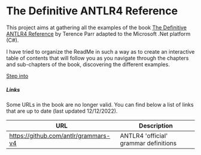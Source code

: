 # The Definitive ANTLR4 Reference

This project aims at gathering all the examples of the book [The Definitive ANTLR4 Reference](https://amzn.eu/d/cqjZfEa) by Terence Parr adapted to the Microsoft .Net platform (C#).

I have tried to organize the ReadMe in such a way as to create an interactive table of contents that will follow you as you navigate through the chapters and sub-chapters of the book, discovering the different examples.

[Step into](Reefact.BookExamples.Antlr4)

##### Links

Some URLs in the book are no longer valid. You can find below a list of links that are up to date (last updated 12/12/2022).

|  URL  |  Description  |
| ----- | ------------- |
| https://github.com/antlr/grammars-v4 | ANTLR4 'official' grammar definitions | 
